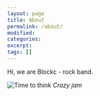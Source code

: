 ```yaml
---
layout: page
title: About
permalink: /about/
modified:
categories: 
excerpt:
tags: []
---
```


Hi, we are Blockc - rock band. 

![Time to think]({{site.baseurl}}/images/band.jpg)
*Crazy jam*